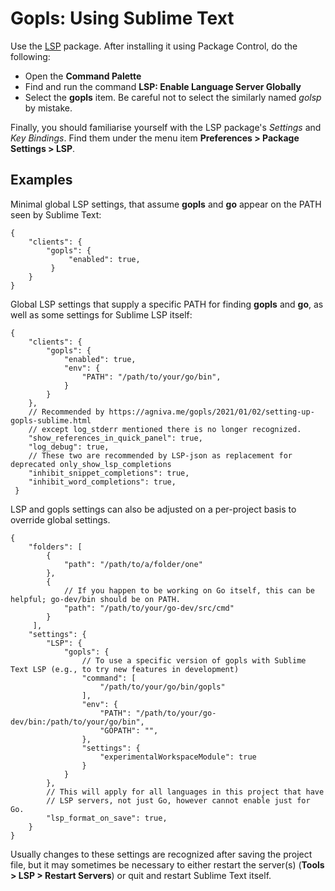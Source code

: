 # Gopls: Using Sublime Text

Use the [LSP] package. After installing it using Package Control, do the following:

* Open the **Command Palette**
* Find and run the command **LSP: Enable Language Server Globally**
* Select the **gopls** item. Be careful not to select the similarly named *golsp* by mistake.

Finally, you should familiarise yourself with the LSP package's *Settings* and *Key Bindings*. Find them under the menu item **Preferences > Package Settings > LSP**.

## Examples
Minimal global LSP settings, that assume **gopls** and **go** appear on the PATH seen by Sublime Text:<br>
```
{
    "clients": {
        "gopls": {
             "enabled": true,
         }
    }
}
```

Global LSP settings that supply a specific PATH for finding **gopls** and **go**, as well as some settings for Sublime LSP itself:
```
{
    "clients": {
        "gopls": {
            "enabled": true,
            "env": {
                "PATH": "/path/to/your/go/bin",
            }
        }
    },
    // Recommended by https://agniva.me/gopls/2021/01/02/setting-up-gopls-sublime.html
    // except log_stderr mentioned there is no longer recognized.
    "show_references_in_quick_panel": true,
    "log_debug": true,
    // These two are recommended by LSP-json as replacement for deprecated only_show_lsp_completions
    "inhibit_snippet_completions": true,
    "inhibit_word_completions": true,
 }
 ```

LSP and gopls settings can also be adjusted on a per-project basis to override global settings.
```
{
    "folders": [
        {
            "path": "/path/to/a/folder/one"
        },
        {
            // If you happen to be working on Go itself, this can be helpful; go-dev/bin should be on PATH.
            "path": "/path/to/your/go-dev/src/cmd"
        }
     ],
    "settings": {
        "LSP": {
            "gopls": {
                // To use a specific version of gopls with Sublime Text LSP (e.g., to try new features in development)
                "command": [
                    "/path/to/your/go/bin/gopls"
                ],
                "env": {
                    "PATH": "/path/to/your/go-dev/bin:/path/to/your/go/bin",
                    "GOPATH": "",
                },
                "settings": {
                    "experimentalWorkspaceModule": true
                }
            }
        },
        // This will apply for all languages in this project that have
        // LSP servers, not just Go, however cannot enable just for Go.
        "lsp_format_on_save": true,
    }
}
```

Usually changes to these settings are recognized after saving the project file, but it may sometimes be necessary to either restart the server(s) (**Tools > LSP > Restart Servers**) or quit and restart Sublime Text itself.

[LSP]: https://packagecontrol.io/packages/LSP
